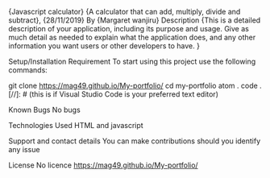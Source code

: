 

{Javascript calculator}
{A calculator that can add, multiply, divide and subtract}, {28/11/2019}
By {Margaret wanjiru}
Description
{This is a detailed description of your application, including its purpose and usage. Give as much detail as needed to explain what the application does, and any other information you want users or other developers to have. }

Setup/Installation Requirement
To start using this project use the following commands:

git clone https://mag49.github.io/My-portfolio/ cd my-portfolio atom . code . [//]: # (this is if Visual Studio Code is your preferred text editor)

Known Bugs
No bugs

Technologies Used
HTML and javascript

Support and contact details
You can make contributions should you identify any issue

License
No licence https://mag49.github.io/My-portfolio/
